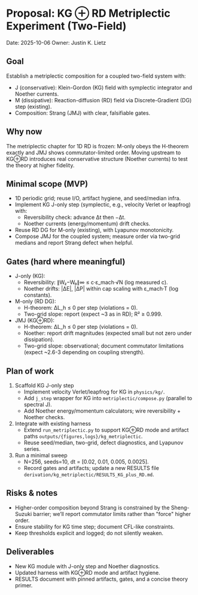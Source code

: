 # Proposal: KG ⊕ RD Metriplectic Experiment (Two-Field)

Date: 2025-10-06
Owner: Justin K. Lietz

## Goal

Establish a metriplectic composition for a coupled two-field system with:

- J (conservative): Klein-Gordon (KG) field with symplectic integrator and Noether currents.
- M (dissipative): Reaction-diffusion (RD) field via Discrete-Gradient (DG) step (existing).
- Composition: Strang (JMJ) with clear, falsifiable gates.

## Why now

The metriplectic chapter for 1D RD is frozen: M-only obeys the H-theorem exactly and JMJ shows commutator-limited order. Moving upstream to KG⊕RD introduces real conservative structure (Noether currents) to test the theory at higher fidelity.

## Minimal scope (MVP)

- 1D periodic grid; reuse I/O, artifact hygiene, and seed/median infra.
- Implement KG J-only step (symplectic, e.g., velocity Verlet or leapfrog) with:
  - Reversibility check: advance Δt then −Δt.
  - Noether currents (energy/momentum) drift checks.
- Reuse RD DG for M-only (existing), with Lyapunov monotonicity.
- Compose JMJ for the coupled system; measure order via two-grid medians and report Strang defect when helpful.

## Gates (hard where meaningful)

- J-only (KG):
  - Reversibility: ∥W₂−W₀∥∞ ≤ c·ε_mach·√N (log measured c).
  - Noether drifts: |ΔE|, |ΔP| within cap scaling with ε_mach·T (log constants).
- M-only (RD DG):
  - H-theorem: ΔL_h ≤ 0 per step (violations = 0).
  - Two-grid slope: report (expect ~3 as in RD); R² ≥ 0.999.
- JMJ (KG⊕RD):
  - H-theorem: ΔL_h ≤ 0 per step (violations = 0).
  - Noether: report drift magnitudes (expected small but not zero under dissipation).
  - Two-grid slope: observational; document commutator limitations (expect ~2.6-3 depending on coupling strength).

## Plan of work

1. Scaffold KG J-only step
   - Implement velocity Verlet/leapfrog for KG in `physics/kg/`.
   - Add `j_step` wrapper for KG into `metriplectic/compose.py` (parallel to spectral J).
   - Add Noether energy/momentum calculators; wire reversibility + Noether checks.
2. Integrate with existing harness
   - Extend `run_metriplectic.py` to support KG⊕RD mode and artifact paths `outputs/{figures,logs}/kg_metriplectic`.
   - Reuse seed/median, two-grid, defect diagnostics, and Lyapunov series.
3. Run a minimal sweep
   - N=256, seeds=10, dt = [0.02, 0.01, 0.005, 0.0025].
   - Record gates and artifacts; update a new RESULTS file `derivation/kg_metriplectic/RESULTS_KG_plus_RD.md`.

## Risks & notes

- Higher-order composition beyond Strang is constrained by the Sheng-Suzuki barrier; we’ll report commutator limits rather than "force" higher order.
- Ensure stability for KG time step; document CFL-like constraints.
- Keep thresholds explicit and logged; do not silently weaken.

## Deliverables

- New KG module with J-only step and Noether diagnostics.
- Updated harness with KG⊕RD mode and artifact hygiene.
- RESULTS document with pinned artifacts, gates, and a concise theory primer.
